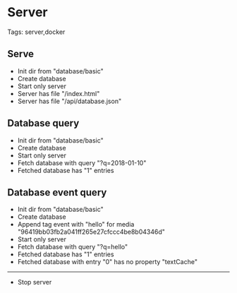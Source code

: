 # Server

Tags: server,docker

## Serve

* Init dir from "database/basic"
* Create database
* Start only server
* Server has file "/index.html"
* Server has file "/api/database.json"

## Database query

* Init dir from "database/basic"
* Create database
* Start only server
* Fetch database with query "?q=2018-01-10"
* Fetched database has "1" entries

## Database event query

* Init dir from "database/basic"
* Create database
* Append tag event with "hello" for media "96419bb03fb2a041ff265e27cfccc4be8b04346d"
* Start only server
* Fetch database with query "?q=hello"
* Fetched database has "1" entries
* Fetched database with entry "0" has no property "textCache"
___
* Stop server
